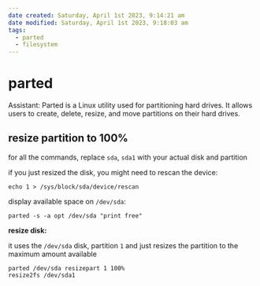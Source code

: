 ```yaml
---
date created: Saturday, April 1st 2023, 9:14:21 am
date modified: Saturday, April 1st 2023, 9:18:03 am
tags:
  - parted
  - filesystem
---
```


# parted

Assistant: Parted is a Linux utility used for partitioning hard drives. It allows users to create, delete, resize, and move partitions on their hard drives.

## resize partition to 100%

for all the commands, replace `sda`, `sda1` with your actual disk and partition

if you just resized the disk, you might need to rescan the device:

```shell
echo 1 > /sys/block/sda/device/rescan
```

display available space on `/dev/sda`:

```shell
parted -s -a opt /dev/sda "print free"
```

**resize disk:**

it uses the `/dev/sda` disk, partition `1` and just resizes the partition to the maximum amount available

```shell
parted /dev/sda resizepart 1 100%
resize2fs /dev/sda1
```
